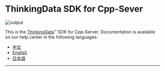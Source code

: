 # ThinkingData SDK for Cpp-Sever
![output](https://user-images.githubusercontent.com/53337625/205621683-ed9b97ef-6a52-4903-a2c0-a955dddebb7d.png)

This is the [ThinkingData](https://www.thinkingdata.cn)™ SDK for Cpp-Server. Documentation is available on our help center in the following languages:

- [中文](https://docs.thinkingdata.cn/ta-manual/latest/installation/installation_menu/server_sdk/cpp_server_sdk_installation/cpp_server_sdk_installation.html)
- [English](https://docs.thinkingdata.cn/ta-manual/latest/en/99oQ5UeGzK09DWfPCaQwCg/installation/server_sdk/cpp_server_sdk_installation/cpp_server_sdk_installation.html)
- [日本語](https://docs.thinkingdata.io/ta-manual/v4.0/ja/installation/installation_menu/server_sdk/cpp_server_sdk_installation/cpp_server_sdk_installation.html)
---
